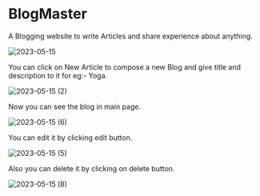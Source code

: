 # BlogMaster
A Blogging website to write Articles and share experience about anything.

![2023-05-15](https://github.com/SahilGufran/BlogMaster/assets/59599817/a94ca53c-0a80-4e96-8b65-1f9097c07442)

You can click on New Article to compose a new Blog and give title and description to it for eg:- Yoga.

![2023-05-15 (2)](https://github.com/SahilGufran/BlogMaster/assets/59599817/c9f10f8a-8aca-492c-943e-aa1c044a3c82)

Now you can see the blog in main page.

![2023-05-15 (6)](https://github.com/SahilGufran/BlogMaster/assets/59599817/426859a4-b933-4f66-b602-a1b85760247b)

You can edit it by clicking edit button.

![2023-05-15 (5)](https://github.com/SahilGufran/BlogMaster/assets/59599817/4e8c9cb1-df7e-4307-9f87-fb8b84004a81)

Also you can delete it by clicking on delete button.

![2023-05-15 (8)](https://github.com/SahilGufran/BlogMaster/assets/59599817/8e1356d0-0dc2-4e88-bc60-74d4b0585b3b)





